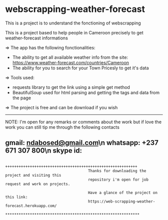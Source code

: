 # webscrapping-weather-forecast

This is a project is to understand the fonctioning of webscrapping

This is a project based to help people in Cameroon precisely to 
get weather-forecast informations 

=> The app has the following fonctionalities:
  - The ability to get all available weather info from the site: https://www.weather-forecast.com/countries/Cameroon
  - The ability for you to search for your Town Pricesly to get it's data
  
=> Tools used:
  - requests library to get the link using a simple get method
  - BeautifulSoup used for html parsing and getting the tags and data from the page
  
  
=> The project is free and can be download if you wish

------------------------------------------------------------------
NOTE: I'm open for any remarks or comments about the work but if
love the work you can still tip me through the following contacts

gmail: ndabosed@gmail.com\n
whatsapp: +237 671 307 800\n
skype id: 
------------------------------------------------------------------



                                                              
                                       +++++++++++++++++++++++++++++++++++++++++++++++++++++++++++
                                         Thanks for downloading the project and visiting this 
                                         repository i'm open for job request and work on projects.
                                                                
                                         Have a glance of the project on this link:
                                         https://web-scrapping-weather-forecast.herokuapp.com/
                                       ************************************************************
              
                                                            

